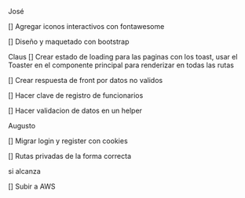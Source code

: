 
   José 

[] Agregar iconos interactivos con fontawesome

[] Diseño y maquetado con bootstrap

   Claus
[] Crear estado de loading para las paginas con los toast, usar el Toaster
   en el componente principal para renderizar en todas las rutas

[] Crear respuesta de front por datos no validos

[] Hacer clave de registro de funcionarios

[] Hacer validacion de datos en un helper

   Augusto

[] Migrar login y register con cookies

[] Rutas privadas de la forma correcta

si alcanza

[] Subir a AWS




